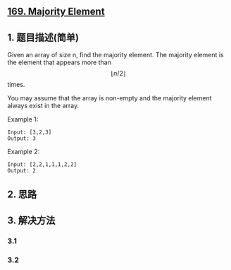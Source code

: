 ## [169. Majority Element](https://leetcode-cn.com/problems/majority-element/)

## 1. 题目描述(简单)

Given an array of size n, find the majority element. The majority element is the element that appears more than $$⌊ n/2 ⌋$$ times.

You may assume that the array is non-empty and the majority element always exist in the array.

Example 1:
```
Input: [3,2,3]
Output: 3
```
Example 2:
```
Input: [2,2,1,1,1,2,2]
Output: 2
```


## 2. 思路

## 3. 解决方法

### 3.1



### 3.2

